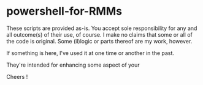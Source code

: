 # powershell-for-RMMs

These scripts are provided as-is. You accept sole responsibility for any and all outcome(s) of their use, of course.
I make no claims that some or all of the code is original.
Some (il)logic or parts thereof are my work, however.

If something is here, I've used it at one time or another in the past.

They're intended for enhancing some aspect of your <RMM-of-choice>

Cheers !
